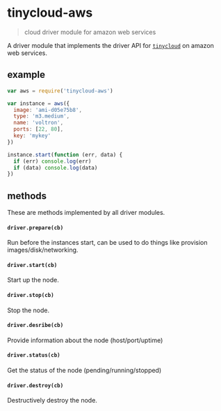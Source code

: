 # tinycloud-aws

> cloud driver module for amazon web services

A driver module that implements the driver API for [`tinycloud`](https://github.com/freeman-lab/tinycloud) on amazon web services.

## example

```js
var aws = require('tinycloud-aws')

var instance = aws({
  image: 'ami-d05e75b8',
  type: 'm3.medium',
  name: 'voltron',
  ports: [22, 80],
  key: 'mykey'
})

instance.start(function (err, data) {
  if (err) console.log(err)
  if (data) console.log(data)
})
```

## methods

These are methods implemented by all driver modules.

#### `driver.prepare(cb)`

Run before the instances start, can be used to do things like provision images/disk/networking.

#### `driver.start(cb)`

Start up the node. 

#### `driver.stop(cb)`

Stop the node.

#### `driver.desribe(cb)`

Provide information about the node (host/port/uptime)

#### `driver.status(cb)`

Get the status of the node (pending/running/stopped)

#### `driver.destroy(cb)`

Destructively destroy the node.
